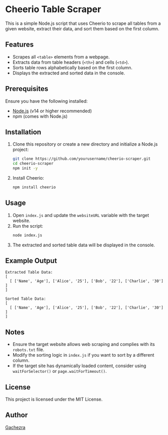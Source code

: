 # Cheerio Table Scraper

This is a simple Node.js script that uses Cheerio to scrape all tables from a given website, extract their data, and sort them based on the first column.

## Features

- Scrapes all `<table>` elements from a webpage.
- Extracts data from table headers (`<th>`) and cells (`<td>`).
- Sorts table rows alphabetically based on the first column.
- Displays the extracted and sorted data in the console.

## Prerequisites

Ensure you have the following installed:

- [Node.js](https://nodejs.org/) (v14 or higher recommended)
- npm (comes with Node.js)

## Installation

1. Clone this repository or create a new directory and initialize a Node.js project:
   ```sh
   git clone https://github.com/yourusername/cheerio-scraper.git
   cd cheerio-scraper
   npm init -y
   ```
2. Install Cheerio:
   ```sh
   npm install cheerio
   ```

## Usage

1. Open `index.js` and update the `websiteURL` variable with the target website.
2. Run the script:
   ```sh
   node index.js
   ```
3. The extracted and sorted table data will be displayed in the console.

## Example Output

```
Extracted Table Data:
[
  [ ['Name', 'Age'], ['Alice', '25'], ['Bob', '22'], ['Charlie', '30'] ]
]

Sorted Table Data:
[
  [ ['Name', 'Age'], ['Alice', '25'], ['Bob', '22'], ['Charlie', '30'] ]
]
```

## Notes

- Ensure the target website allows web scraping and complies with its `robots.txt` file.
- Modify the sorting logic in `index.js` if you want to sort by a different column.
- If the target site has dynamically loaded content, consider using `waitForSelector()` or `page.waitForTimeout()`.

## License

This project is licensed under the MIT License.

## Author

[Gachezra](https://github.com/gachezra)
